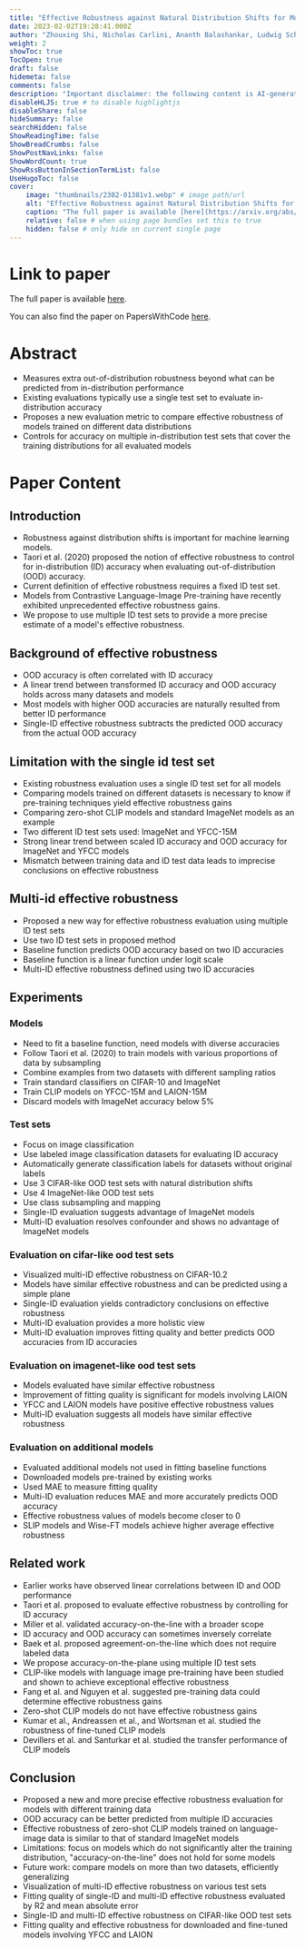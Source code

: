 ```yaml
---
title: "Effective Robustness against Natural Distribution Shifts for Models with Different Training Data"
date: 2023-02-02T19:28:41.000Z
author: "Zhouxing Shi, Nicholas Carlini, Ananth Balashankar, Ludwig Schmidt, Cho-Jui Hsieh and 2 others"
weight: 2
showToc: true
TocOpen: true
draft: false
hidemeta: false
comments: false
description: "Important disclaimer: the following content is AI-generated, please make sure to fact check the presented information by reading the full paper."
disableHLJS: true # to disable highlightjs
disableShare: false
hideSummary: false
searchHidden: false
ShowReadingTime: false
ShowBreadCrumbs: false
ShowPostNavLinks: false
ShowWordCount: true
ShowRssButtonInSectionTermList: false
UseHugoToc: false
cover:
    image: "thumbnails/2302-01381v1.webp" # image path/url
    alt: "Effective Robustness against Natural Distribution Shifts for Models with Different Training Data" # alt text
    caption: "The full paper is available [here](https://arxiv.org/abs/2302.01381)." # display caption under cover
    relative: false # when using page bundles set this to true
    hidden: false # only hide on current single page
---
```


# Link to paper
The full paper is available [here](https://arxiv.org/abs/2302.01381).

You can also find the paper on PapersWithCode [here](https://paperswithcode.com/paper/effective-robustness-against-natural).

# Abstract
- Measures extra out-of-distribution robustness beyond what can be predicted from in-distribution performance
- Existing evaluations typically use a single test set to evaluate in-distribution accuracy
- Proposes a new evaluation metric to compare effective robustness of models trained on different data distributions
- Controls for accuracy on multiple in-distribution test sets that cover the training distributions for all evaluated models

# Paper Content

## Introduction
- Robustness against distribution shifts is important for machine learning models.
- Taori et al. (2020) proposed the notion of effective robustness to control for in-distribution (ID) accuracy when evaluating out-of-distribution (OOD) accuracy.
- Current definition of effective robustness requires a fixed ID test set.
- Models from Contrastive Language-Image Pre-training have recently exhibited unprecedented effective robustness gains.
- We propose to use multiple ID test sets to provide a more precise estimate of a model's effective robustness.

## Background of effective robustness
- OOD accuracy is often correlated with ID accuracy
- A linear trend between transformed ID accuracy and OOD accuracy holds across many datasets and models
- Most models with higher OOD accuracies are naturally resulted from better ID performance
- Single-ID effective robustness subtracts the predicted OOD accuracy from the actual OOD accuracy

## Limitation with the single id test set
- Existing robustness evaluation uses a single ID test set for all models
- Comparing models trained on different datasets is necessary to know if pre-training techniques yield effective robustness gains
- Comparing zero-shot CLIP models and standard ImageNet models as an example
- Two different ID test sets used: ImageNet and YFCC-15M
- Strong linear trend between scaled ID accuracy and OOD accuracy for ImageNet and YFCC models
- Mismatch between training data and ID test data leads to imprecise conclusions on effective robustness

## Multi-id effective robustness
- Proposed a new way for effective robustness evaluation using multiple ID test sets
- Use two ID test sets in proposed method
- Baseline function predicts OOD accuracy based on two ID accuracies
- Baseline function is a linear function under logit scale
- Multi-ID effective robustness defined using two ID accuracies

## Experiments

### Models
- Need to fit a baseline function, need models with diverse accuracies
- Follow Taori et al. (2020) to train models with various proportions of data by subsampling
- Combine examples from two datasets with different sampling ratios
- Train standard classifiers on CIFAR-10 and ImageNet
- Train CLIP models on YFCC-15M and LAION-15M
- Discard models with ImageNet accuracy below 5%

### Test sets
- Focus on image classification
- Use labeled image classification datasets for evaluating ID accuracy
- Automatically generate classification labels for datasets without original labels
- Use 3 CIFAR-like OOD test sets with natural distribution shifts
- Use 4 ImageNet-like OOD test sets
- Use class subsampling and mapping
- Single-ID evaluation suggests advantage of ImageNet models
- Multi-ID evaluation resolves confounder and shows no advantage of ImageNet models

### Evaluation on cifar-like ood test sets
- Visualized multi-ID effective robustness on CIFAR-10.2
- Models have similar effective robustness and can be predicted using a simple plane
- Single-ID evaluation yields contradictory conclusions on effective robustness
- Multi-ID evaluation provides a more holistic view
- Multi-ID evaluation improves fitting quality and better predicts OOD accuracies from ID accuracies

### Evaluation on imagenet-like ood test sets
- Models evaluated have similar effective robustness
- Improvement of fitting quality is significant for models involving LAION
- YFCC and LAION models have positive effective robustness values
- Multi-ID evaluation suggests all models have similar effective robustness

### Evaluation on additional models
- Evaluated additional models not used in fitting baseline functions
- Downloaded models pre-trained by existing works
- Used MAE to measure fitting quality
- Multi-ID evaluation reduces MAE and more accurately predicts OOD accuracy
- Effective robustness values of models become closer to 0
- SLIP models and Wise-FT models achieve higher average effective robustness

## Related work
- Earlier works have observed linear correlations between ID and OOD performance
- Taori et al. proposed to evaluate effective robustness by controlling for ID accuracy
- Miller et al. validated accuracy-on-the-line with a broader scope
- ID accuracy and OOD accuracy can sometimes inversely correlate
- Baek et al. proposed agreement-on-the-line which does not require labeled data
- We propose accuracy-on-the-plane using multiple ID test sets
- CLIP-like models with language image pre-training have been studied and shown to achieve exceptional effective robustness
- Fang et al. and Nguyen et al. suggested pre-training data could determine effective robustness gains
- Zero-shot CLIP models do not have effective robustness gains
- Kumar et al., Andreassen et al., and Wortsman et al. studied the robustness of fine-tuned CLIP models
- Devillers et al. and Santurkar et al. studied the transfer performance of CLIP models

## Conclusion
- Proposed a new and more precise effective robustness evaluation for models with different training data
- OOD accuracy can be better predicted from multiple ID accuracies
- Effective robustness of zero-shot CLIP models trained on language-image data is similar to that of standard ImageNet models
- Limitations: focus on models which do not significantly alter the training distribution, "accuracy-on-the-line" does not hold for some models
- Future work: compare models on more than two datasets, efficiently generalizing
- Visualization of multi-ID effective robustness on various test sets
- Fitting quality of single-ID and multi-ID effective robustness evaluated by R2 and mean absolute error
- Single-ID and multi-ID effective robustness on CIFAR-like OOD test sets
- Fitting quality and effective robustness for downloaded and fine-tuned models involving YFCC and LAION
